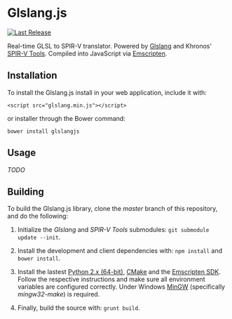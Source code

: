 Glslang.js
==========
[![Last Release](https://img.shields.io/badge/version-1.0.0-brightgreen.svg?style=flat)](https://github.com/AlexAltea/capstone.js/releases)

Real-time GLSL to SPIR-V translator. Powered by [Glslang](https://www.opengl.org/sdk/tools/glslang/) and Khronos' [SPIR-V Tools](https://github.com/KhronosGroup/SPIRV-Tools). Compiled into JavaScript via [Emscripten](https://github.com/kripken/emscripten).

## Installation
To install the Glslang.js install in your web application, include it with:
```
<script src="glslang.min.js"></script>
```
or installer through the Bower command:
```
bower install glslangjs
```

## Usage                                                      
*TODO*

## Building
To build the Glslang.js library, clone the *master* branch of this repository, and do the following:

1. Initialize the *Glslang* and *SPIR-V Tools* submodules: `git submodule update --init`.

2. Install the development and client dependencies with: `npm install` and `bower install`.

3. Install the lastest [Python 2.x (64-bit)](https://www.python.org/downloads/), [CMake](http://www.cmake.org/download/) and the [Emscripten SDK](http://kripken.github.io/emscripten-site/docs/getting_started/downloads.html). Follow the respective instructions and make sure all environment variables are configured correctly. Under Windows [MinGW](http://www.mingw.org/) (specifically *mingw32-make*) is required.

4. Finally, build the source with: `grunt build`.
